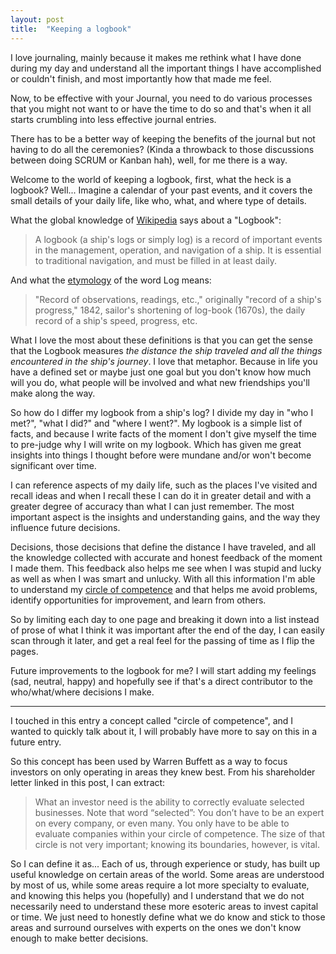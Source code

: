 ```yaml
---
layout: post
title:  "Keeping a logbook"
---
```


I love journaling, mainly because it makes me rethink what I have done during my day and understand all the important things I have accomplished or couldn't finish, and most importantly how that made me feel.

Now, to be effective with your Journal, you need to do various processes that you might not want to or have the time to do so and that's when it all starts crumbling into less effective journal entries.

There has to be a better way of keeping the benefits of the journal but not having to do all the ceremonies? (Kinda a throwback to those discussions between doing SCRUM or Kanban hah), well, for me there is a way.

Welcome to the world of keeping a logbook, first, what the heck is a logbook? Well... Imagine a calendar of your past events, and it covers the small details of your daily life, like who, what, and where type of details.

What the global knowledge of [Wikipedia](https://en.wikipedia.org/wiki/Logbook) says about a "Logbook":

> A logbook (a ship's logs or simply log) is a record of important events in the management, operation, and navigation of a ship. It is essential to traditional navigation, and must be filled in at least daily.

And what the [etymology](https://www.etymonline.com/word/log#etymonline_v_43590) of the word Log means:

> "Record of observations, readings, etc.," originally "record of a ship's progress," 1842, sailor's shortening of log-book (1670s), the daily record of a ship's speed, progress, etc.

What I love the most about these definitions is that you can get the sense that the Logbook measures *the distance the ship traveled and all the things encountered in the ship's journey*. I love that metaphor. Because in life you have a defined set or maybe just one goal but you don't know how much will you do, what people will be involved and what new friendships you'll make along the way.

So how do I differ my logbook from a ship's log?
I divide my day in "who I met?", "what I did?" and "where I went?". My logbook is a simple list of facts, and because I write facts of the moment I don't give myself the time to pre-judge why I will write on my logbook. Which has given me great insights into things I thought before were mundane and/or won't become significant over time.

I can reference aspects of my daily life, such as the places I've visited and recall ideas and when I recall these I can do it in greater detail and with a greater degree of accuracy than what I can just remember. The most important aspect is the insights and understanding gains, and the way they influence future decisions.

Decisions, those decisions that define the distance I have traveled, and all the knowledge collected with accurate and honest feedback of the moment I made them. This feedback also helps me see when I was stupid and lucky as well as when I was smart and unlucky. With all this information I'm able to understand my [circle of competence](https://www.berkshirehathaway.com/letters/1996.html) and that helps me avoid problems, identify opportunities for improvement, and learn from others.

So by limiting each day to one page and breaking it down into a list instead of prose of what I think it was important after the end of the day, I can easily scan through it later, and get a real feel for the passing of time as I flip the pages.

Future improvements to the logbook for me? I will start adding my feelings (sad, neutral, happy) and hopefully see if that's a direct contributor to the who/what/where decisions I make.

----

I touched in this entry a concept called "circle of competence", and I wanted to quickly talk about it, I will probably have more to say on this in a future entry.

So this concept has been used by Warren Buffett as a way to focus investors on only operating in areas they knew best. From his shareholder letter linked in this post, I can extract:

> What an investor need is the ability to correctly evaluate selected businesses. Note that word “selected”: You don’t have to be an expert on every company, or even many. You only have to be able to evaluate companies within your circle of competence. The size of that circle is not very important; knowing its boundaries, however, is vital.

So I can define it as... Each of us, through experience or study, has built up useful knowledge on certain areas of the world. Some areas are understood by most of us, while some areas require a lot more specialty to evaluate, and knowing this helps you (hopefully) and I understand that we do not necessarily need to understand these more esoteric areas to invest capital or time. We just need to honestly define what we do know and stick to those areas and surround ourselves with experts on the ones we don't know enough to make better decisions.
